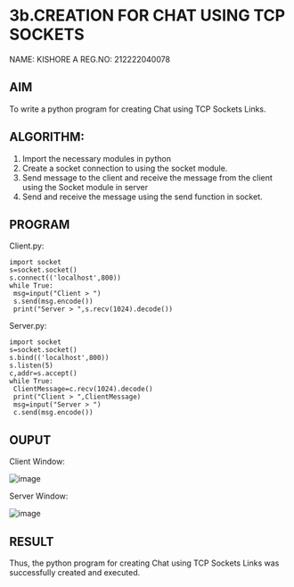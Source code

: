 # 3b.CREATION FOR CHAT USING TCP SOCKETS       
NAME: KISHORE A
REG.NO: 212222040078
## AIM
To write a python program for creating Chat using TCP Sockets Links.
## ALGORITHM:
1. Import the necessary modules in python
2. Create a socket connection to using the socket module.
3. Send message to the client and receive the message from the client using the Socket module in
 server
4. Send and receive the message using the send function in socket.
## PROGRAM
Client.py:
```
import socket
s=socket.socket()
s.connect(('localhost',800))
while True:
 msg=input("Client > ")
 s.send(msg.encode())
 print("Server > ",s.recv(1024).decode())
```
Server.py:
```
import socket
s=socket.socket()
s.bind(('localhost',800))
s.listen(5)
c,addr=s.accept()
while True:
 ClientMessage=c.recv(1024).decode()
 print("Client > ",ClientMessage)
 msg=input("Server > ")
 c.send(msg.encode())
```
## OUPUT
Client Window:

![image](https://github.com/23004513/3b_CHAT_USING_TCP_SOCKETS/assets/138973069/8d4a99ca-72eb-4bae-bda7-64d6a9c2f644)

Server Window:

![image](https://github.com/23004513/3b_CHAT_USING_TCP_SOCKETS/assets/138973069/c8ea6702-098c-4748-8cf3-d580c73096b0)


## RESULT
Thus, the python program for creating Chat using TCP Sockets Links was successfully 
created and executed.
